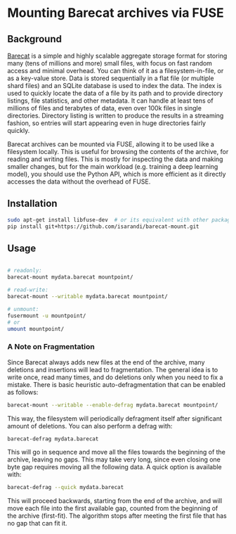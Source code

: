 
# Mounting Barecat archives via FUSE

## Background
[Barecat](https://github.com/isarandi/barecat) is a simple and highly scalable aggregate storage format for storing many (tens of millions and more) small files, with focus on fast random access and minimal overhead. You can think of it as a filesystem-in-file, or as a key-value store. Data is stored sequentially in a flat file (or multiple shard files) and an SQLite database is used to index the data. The index is used to quickly locate the data of a file by its path and to 
provide directory listings, file statistics, and other metadata. It can handle at least tens of millions of files and terabytes of data, even over 100k files in
single directories. Directory listing is written to produce the results in a streaming fashion,
so entries will start appearing even in huge directories fairly quickly. 

Barecat archives can be mounted via FUSE, allowing it to be used like a filesystem locally. This is useful for browsing the contents of the archive, for reading and writing files. This is mostly for inspecting the data and making smaller changes, but for the main workload (e.g. training a deep learning model), you should use the Python API, which is more efficient as it directly accesses the data without the overhead of FUSE.

## Installation

```bash
sudo apt-get install libfuse-dev  # or its equivalent with other package managers
pip install git+https://github.com/isarandi/barecat-mount.git
```

## Usage

```bash

# readonly:
barecat-mount mydata.barecat mountpoint/

# read-write:
barecat-mount --writable mydata.barecat mountpoint/

# unmount:
fusermount -u mountpoint/
# or
umount mountpoint/
```  

### A Note on Fragmentation

Since Barecat always adds new files at the end of the archive, many deletions and insertions
will lead to fragmentation. The general idea is to write once, read many times, and do
deletions only when you need to fix a mistake. There is basic heuristic auto-defragmentation
that can be enabled as follows:

```bash
barecat-mount --writable --enable-defrag mydata.barecat mountpoint/
```

This way, the filesystem will periodically defragment itself after significant amount of deletions.
You can also perform a defrag with:

```bash
barecat-defrag mydata.barecat
```

This will go in sequence and move all the files towards the beginning of the archive, leaving
no gaps. This may take very long, since even closing one byte gap requires moving all the
following data. A quick option is available with:

```bash
barecat-defrag --quick mydata.barecat
```

This will proceed backwards, starting from the end of the archive, and will move each file
into the first available gap, counted from the beginning of the archive (first-fit). The 
algorithm stops after meeting the first file that has no gap that can fit it.
